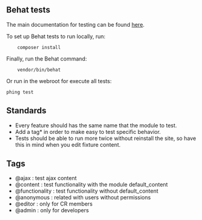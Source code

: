 ## Behat tests

The main documentation for testing can be found [here][docs].

To set up Behat tests to run locally, run:
```
	composer install
```

Finally, run the Behat command:
```
	vendor/bin/behat
```

Or run in the webroot for execute all tests:
```
phing test
```


## Standards

* Every feature should has the same name that the module to test.
* Add a tag* in order to make easy to test specific behavior.
* Tests should be able to run more twice without reinstall the site, so
have this in mind when you edit fixture content.

## Tags

* @ajax : test ajax content
* @content : test functionality with the module default_content
* @functionality : test functionality without default_content
* @anonymous : related with users without permissions
* @editor : only for CR members
* @admin : only for developers

[docs]: ../../../../docs/testing.md
